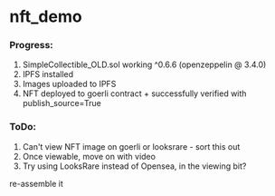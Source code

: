 # nft_demo

### Progress:

1. SimpleCollectible_OLD.sol working ^0.6.6 (openzeppelin @ 3.4.0)
2. IPFS installed
3. Images uploaded to IPFS
4. NFT deployed to goerli contract + successfully verified with publish_source=True

### ToDo:

1. Can't view NFT image on goerli or looksrare - sort this out
2. Once viewable, move on with video
3. Try using LooksRare instead of Opensea, in the viewing bit?

re-assemble it
